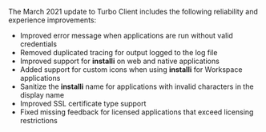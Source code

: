 The March 2021 update to Turbo Client includes the following reliability and experience improvements:

- Improved error message when applications are run without valid credentials
- Removed duplicated tracing for output logged to the log file
- Improved support for **installi** on web and native applications
- Added support for custom icons when using **installi** for Workspace applications
- Sanitize the **installi** name for applications with invalid characters in the display name
- Improved SSL certificate type support
- Fixed missing feedback for licensed applications that exceed licensing restrictions



